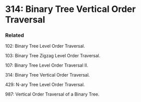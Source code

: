 # 314: Binary Tree Vertical Order Traversal

### Related
102: Binary Tree Level Order Traversal.

103: Binary Tree Zigzag Level Order Traversal.

107: Binary Tree Level Order Traversal II.

314: Binary Tree Vertical Order Traversal.

429: N-ary Tree Level Order Traversal.

987: Vertical Order Traversal of a Binary Tree.